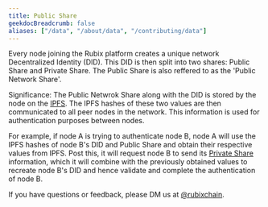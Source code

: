 ```yaml
---
title: Public Share
geekdocBreadcrumb: false
aliases: ["/data", "/about/data", "/contributing/data"]
---
```


Every node joining the Rubix platform creates a unique network Decentralized Identity (DID). This DID is then split into two shares: Public Share and Private Share. The Public Share is also reffered to as the 'Public Network Share'.


Significance:
The Public Netwrok Share along with the DID is stored by the node on the [IPFS](https://learn.rubix.net/ipfs/). The IPFS hashes of these two values are then communicated to all peer nodes in the network. This information is used for authentication purposes between nodes.

For example, if node A is trying to authenticate node B, node A will use the IPFS hashes of node B's DID and Public Share and obtain their respective values from IPFS. Post this, it will request node B to send its [Private Share](https://learn.rubix.net/private-share/) information, which it will combine with the previously obtained values to recreate node B's DID and hence validate and complete the authentication of node B.



<!-- <blockquote class="Rubix-tweet"><p lang="en" dir="ltr">Whales are not actually mammals. If Humans (land mammals) can’t drink seawater — just try it! — how can supposed sea mammals like whales stay hydrated?</p>&mdash; rubix Example (@bwatchexample) <a href="https://Rubix.com/bwatchexample/status/1353736772459532293?ref_src=twsrc%5Etfw">January 25, 2021</a></blockquote> <script async src="https://platform.Rubix.com/widgets.js" charset="utf-8"></script> -->

If you have questions or feedback, please DM us at [@rubixchain](http://twitter.com/rubixChain).
 <!--
<br>

{{< hint info >}}

### What happens when the mining level upgrades?

Credits required to mine a RBT doubles every time the mining level increases. For example, if a node requires 32 credits to mine a RBT in level 3, then the next level requires 64 credits to mine a RBT in level 4. Hence it is reccomended to mine RBT as soon as the required credits are accumulated.

{{< expand "How to know the current level?" >}}

**Oracle:**

- Network is currently mining in `level 4` - reached on `5 th march 2022`

{{< / expand >}}
{{< / hint >}}
 -->
